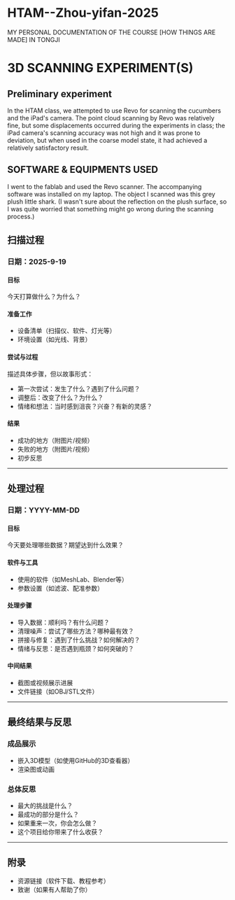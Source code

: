 # HTAM--Zhou-yifan-2025
MY PERSONAL DOCUMENTATION OF THE COURSE [HOW THINGS ARE MADE] IN TONGJI

# 3D SCANNING EXPERIMENT(S)

## Preliminary experiment
In the HTAM class, we attempted to use Revo for scanning the cucumbers and the iPad's camera. The point cloud scanning by Revo was relatively fine, but some displacements occurred during the experiments in class; the iPad camera's scanning accuracy was not high and it was prone to deviation, but when used in the coarse model state, it had achieved a relatively satisfactory result.

## SOFTWARE & EQUIPMENTS USED
I went to the fablab and used the Revo scanner. The accompanying software was installed on my laptop. The object I scanned was this grey plush little shark. (I wasn't sure about the reflection on the plush surface, so I was quite worried that something might go wrong during the scanning process.)

## 扫描过程

### 日期：2025-9-19
#### 目标
今天打算做什么？为什么？

#### 准备工作
- 设备清单（扫描仪、软件、灯光等）
- 环境设置（如光线、背景）

#### 尝试与过程
描述具体步骤，但以故事形式：
- 第一次尝试：发生了什么？遇到了什么问题？
- 调整后：改变了什么？为什么？
- 情绪和想法：当时感到沮丧？兴奋？有新的灵感？

#### 结果
- 成功的地方（附图片/视频）
- 失败的地方（附图片/视频）
- 初步反思

---

## 处理过程

### 日期：YYYY-MM-DD
#### 目标
今天要处理哪些数据？期望达到什么效果？

#### 软件与工具
- 使用的软件（如MeshLab、Blender等）
- 参数设置（如滤波、配准参数）

#### 处理步骤
- 导入数据：顺利吗？有什么问题？
- 清理噪声：尝试了哪些方法？哪种最有效？
- 拼接与修复：遇到了什么挑战？如何解决的？
- 情绪与反思：是否遇到瓶颈？如何突破的？

#### 中间结果
- 截图或视频展示进展
- 文件链接（如OBJ/STL文件）

---

## 最终结果与反思
### 成品展示
- 嵌入3D模型（如使用GitHub的3D查看器）
- 渲染图或动画

### 总体反思
- 最大的挑战是什么？
- 最成功的部分是什么？
- 如果重来一次，你会怎么做？
- 这个项目给你带来了什么收获？

---

## 附录
- 资源链接（软件下载、教程参考）
- 致谢（如果有人帮助了你）
